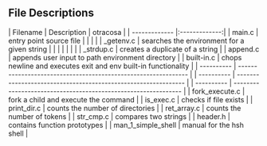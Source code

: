 ## File Descriptions
| Filename | Description | otracosa |
| ------------- |:-------------:|
| main.c | entry point source file |
|           |                                             |
| _getenv.c | searches the environment for a given string |
|           |                                             |
|           |                                             |
| _strdup.c | creates a duplicate of a string |
| append.c | appends user input to path environment directory |
| built-in.c | chops newline and executes exit and env built-in functionality |
| ---------- | -------------------------------------------------------------- |
| ---------- | -------------------------------------------------------------- |
| ---------- | -------------------------------------------------------------- |
| fork_execute.c | fork a child and execute the command |
| is_exec.c | checks if file exists |
| print_dir.c | counts the number of directories |
| ret_array.c | counts the number of tokens |
| str_cmp.c | compares two strings |
| header.h | contains function prototypes |
| man_1_simple_shell | manual for the hsh shell |
